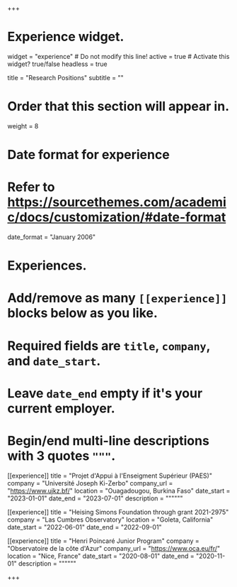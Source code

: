 +++
# Experience widget.
widget = "experience"  # Do not modify this line!
active = true  # Activate this widget? true/false
headless = true

title = "Research Positions"
subtitle = ""

# Order that this section will appear in.
weight = 8

# Date format for experience
#   Refer to https://sourcethemes.com/academic/docs/customization/#date-format
date_format = "January 2006"

# Experiences.
#   Add/remove as many `[[experience]]` blocks below as you like.
#   Required fields are `title`, `company`, and `date_start`.
#   Leave `date_end` empty if it's your current employer.
#   Begin/end multi-line descriptions with 3 quotes `"""`.

[[experience]]
  title = "Projet d'Appui à l'Enseigment Supérieur (PAES)"
  company = "Université Joseph Ki-Zerbo"
  company_url = "https://www.ujkz.bf/"
  location = "Ouagadougou, Burkina Faso"
  date_start = "2023-01-01"
  date_end = "2023-07-01"
  description = """"""

[[experience]]
title = "Heising Simons Foundation through grant 2021-2975"
company = "Las Cumbres Observatory"
location = "Goleta,  California"
date_start = "2022-06-01"
date_end = "2022-09-01"

[[experience]]
  title = "Henri Poincaré Junior Program"
  company = "Observatoire de la côte d'Azur"
  company_url = "https://www.oca.eu/fr/"
  location = "Nice, France"
  date_start = "2020-08-01"
  date_end = "2020-11-01"
  description = """"""


+++
